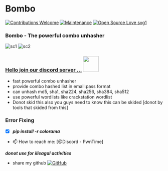# Bombo
[![Contributions Welcome](https://img.shields.io/badge/contributions-welcome-blue.svg?style=flat)]()
[![Maintenance](https://img.shields.io/badge/Maintained%3F-yes-green.svg)](https://GitHub.com//thelinuxuser-choice/AnonCracker/)
[![Open Source Love svg1](https://badges.frapsoft.com/os/v1/open-source.svg?v=103)](https://github.com/ellerbrock/open-source-badges/)

###  Bombo - The powerful combo unhasher
![sc1](https://media.discordapp.net/attachments/871390391541317642/871579839709196288/1.PNG?width=569&height=372)
![sc2](https://media.discordapp.net/attachments/871390391541317642/871579839780495480/2.PNG?width=788&height=135)


### [Hello join our discord server ...](https://discord.gg/r95bVZzC8Q) <img src="https://media.giphy.com/media/mGcNjsfWAjY5AEZNw6/giphy.gif" width="50">
-  fast powerful combo unhasher
-  provide combo hashed list in email:pass format
-  can unhash md5, sha1, sha224, sha256, sha384, sha512
-  use powerful wordlists like crackstation wordlist
-  Donot skid this also you guys need to know this can be skided [donot by tools that skided from this]





### Error Fixing
- [x] ***pip  install -r colorama***





- 📫 How to reach me:  [@Discord - PwnTime]


***donot use for illeagal activities***




- share my github
[![GitHub](https://img.shields.io/badge/-GitHub-181717?style=flat-square&logo=github&link=https://github.com/Z4nzu/)](https://github.com/thelinuxuser-choice/)

